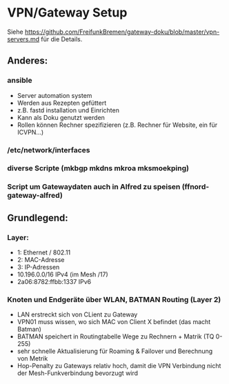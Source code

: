 # VPN/Gateway Setup

Siehe https://github.com/FreifunkBremen/gateway-doku/blob/master/vpn-servers.md für die Details.

## Anderes:

### ansible
* Server automation system
* Werden aus Rezepten gefüttert
* z.B. fastd installation und Einrichten
* Kann als Doku genutzt werden
* Rollen können Rechner spezifizieren (z.B. Rechner für Website, ein für ICVPN...)

### /etc/network/interfaces

### diverse Scripte (mkbgp mkdns mkroa mksmoekping)

### Script um Gatewaydaten auch in Alfred zu speisen (ffnord-gateway-alfred)


## Grundlegend:

### Layer:
* 1: Ethernet / 802.11
* 2: MAC-Adresse
* 3: IP-Adressen
 * 10.196.0.0/16 IPv4 (im Mesh /17)
 * 2a06:8782:ffbb:1337 IPv6

### Knoten und Endgeräte über WLAN, BATMAN Routing (Layer 2)
* LAN erstreckt sich von CLient zu Gateway
* VPN01 muss wissen, wo sich MAC von Client X befindet (das macht Batman)
* BATMAN speichert in Routingtabelle Wege zu Rechnern + Matrik (TQ 0-255)
 * sehr schnelle Aktualisierung für Roaming & Failover und Berechnung von Metrik
* Hop-Penalty zu Gateways relativ hoch, damit die VPN Verbindung nicht der Mesh-Funkverbindung bevorzugt wird

